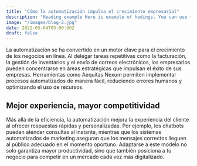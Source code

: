 ```yaml
---
title: "Cómo la automatización impulsa el crecimiento empresarial"
description: "Heading example Here is example of hedings. You can use this heading by following markdownify rules."
image: "/images/blog-2.jpg"
date: 2022-05-04T05:00:00Z
draft: false
---
```


La automatización se ha convertido en un motor clave para el crecimiento de los negocios en línea. Al delegar tareas repetitivas como la facturación, la gestión de inventarios y el envío de correos electrónicos, los empresarios pueden concentrarse en áreas estratégicas que impulsan el éxito de sus empresas. Herramientas como Aequitas Nexum permiten implementar procesos automatizados de manera fácil, reduciendo errores humanos y optimizando el uso de recursos.

## Mejor experiencia, mayor competitividad

Más allá de la eficiencia, la automatización mejora la experiencia del cliente al ofrecer respuestas rápidas y personalizadas. Por ejemplo, los chatbots pueden atender consultas al instante, mientras que los sistemas automatizados de marketing aseguran que los mensajes correctos lleguen al público adecuado en el momento oportuno. Adaptarse a este modelo no solo garantiza mayor productividad, sino que también posiciona a tu negocio para competir en un mercado cada vez más digitalizado.
